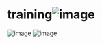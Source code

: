 # training![image](https://user-images.githubusercontent.com/96520644/147068292-0e1c3f03-7991-410d-a028-6aa456e36f50.png)
![image](https://user-images.githubusercontent.com/96520644/147068431-3cdf97dd-8296-4d8b-b9fc-e7ed1e2ccbce.png)
![image](https://user-images.githubusercontent.com/96520644/147068595-6f496573-24eb-493d-8ec7-3aaeb92d7a73.png)
